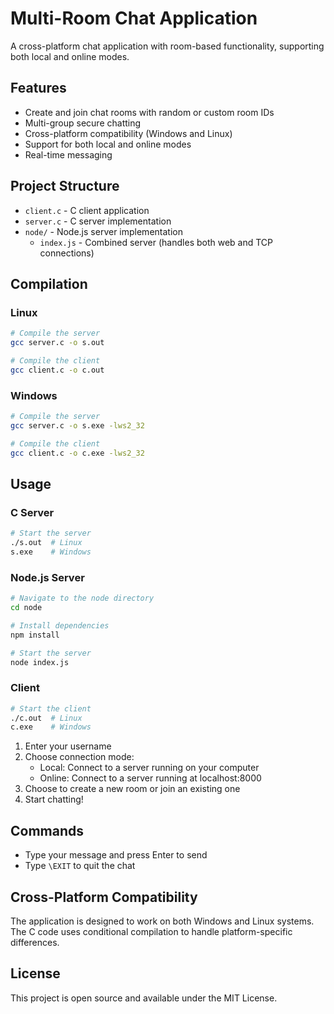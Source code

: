 # Multi-Room Chat Application

A cross-platform chat application with room-based functionality, supporting both local and online modes.

## Features

- Create and join chat rooms with random or custom room IDs
- Multi-group secure chatting
- Cross-platform compatibility (Windows and Linux)
- Support for both local and online modes
- Real-time messaging

## Project Structure

- `client.c` - C client application
- `server.c` - C server implementation
- `node/` - Node.js server implementation
  - `index.js` - Combined server (handles both web and TCP connections)

## Compilation

### Linux

```bash
# Compile the server
gcc server.c -o s.out

# Compile the client
gcc client.c -o c.out
```

### Windows

```bash
# Compile the server
gcc server.c -o s.exe -lws2_32

# Compile the client
gcc client.c -o c.exe -lws2_32
```

## Usage

### C Server

```bash
# Start the server
./s.out  # Linux
s.exe    # Windows
```

### Node.js Server

```bash
# Navigate to the node directory
cd node

# Install dependencies
npm install

# Start the server
node index.js
```

### Client

```bash
# Start the client
./c.out  # Linux
c.exe    # Windows
```

1. Enter your username
2. Choose connection mode:
   - Local: Connect to a server running on your computer
   - Online: Connect to a server running at localhost:8000
3. Choose to create a new room or join an existing one
4. Start chatting!

## Commands

- Type your message and press Enter to send
- Type `\EXIT` to quit the chat

## Cross-Platform Compatibility

The application is designed to work on both Windows and Linux systems. The C code uses conditional compilation to handle platform-specific differences.

## License

This project is open source and available under the MIT License.
